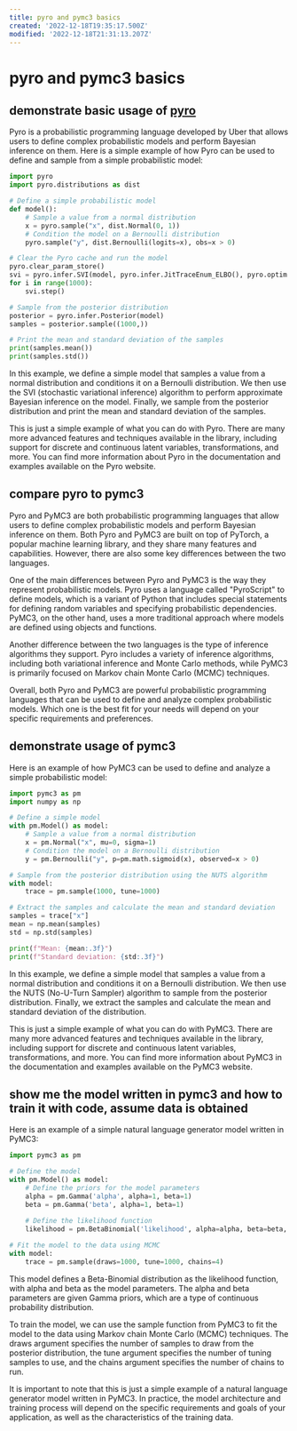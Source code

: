 ```yaml
---
title: pyro and pymc3 basics
created: '2022-12-18T19:35:17.500Z'
modified: '2022-12-18T21:31:13.207Z'
---
```


# pyro and pymc3 basics

## demonstrate basic usage of [pyro](http://pyro.ai/examples/intro_long.html)
Pyro is a probabilistic programming language developed by Uber that allows users to define complex probabilistic models and perform Bayesian inference on them. Here is a simple example of how Pyro can be used to define and sample from a simple probabilistic model:

```python
import pyro
import pyro.distributions as dist

# Define a simple probabilistic model
def model():
    # Sample a value from a normal distribution
    x = pyro.sample("x", dist.Normal(0, 1))
    # Condition the model on a Bernoulli distribution
    pyro.sample("y", dist.Bernoulli(logits=x), obs=x > 0)

# Clear the Pyro cache and run the model
pyro.clear_param_store()
svi = pyro.infer.SVI(model, pyro.infer.JitTraceEnum_ELBO(), pyro.optim.Adam({"lr": 0.01}))
for i in range(1000):
    svi.step()

# Sample from the posterior distribution
posterior = pyro.infer.Posterior(model)
samples = posterior.sample((1000,))

# Print the mean and standard deviation of the samples
print(samples.mean())
print(samples.std())
```

In this example, we define a simple model that samples a value from a normal distribution and conditions it on a Bernoulli distribution. We then use the SVI (stochastic variational inference) algorithm to perform approximate Bayesian inference on the model. Finally, we sample from the posterior distribution and print the mean and standard deviation of the samples.

This is just a simple example of what you can do with Pyro. There are many more advanced features and techniques available in the library, including support for discrete and continuous latent variables, transformations, and more. You can find more information about Pyro in the documentation and examples available on the Pyro website.


## compare pyro to pymc3
Pyro and PyMC3 are both probabilistic programming languages that allow users to define complex probabilistic models and perform Bayesian inference on them. Both Pyro and PyMC3 are built on top of PyTorch, a popular machine learning library, and they share many features and capabilities. However, there are also some key differences between the two languages.

One of the main differences between Pyro and PyMC3 is the way they represent probabilistic models. Pyro uses a language called "PyroScript" to define models, which is a variant of Python that includes special statements for defining random variables and specifying probabilistic dependencies. PyMC3, on the other hand, uses a more traditional approach where models are defined using objects and functions.

Another difference between the two languages is the type of inference algorithms they support. Pyro includes a variety of inference algorithms, including both variational inference and Monte Carlo methods, while PyMC3 is primarily focused on Markov chain Monte Carlo (MCMC) techniques.

Overall, both Pyro and PyMC3 are powerful probabilistic programming languages that can be used to define and analyze complex probabilistic models. Which one is the best fit for your needs will depend on your specific requirements and preferences.


## demonstrate usage of pymc3
Here is an example of how PyMC3 can be used to define and analyze a simple probabilistic model:

```python
import pymc3 as pm
import numpy as np

# Define a simple model
with pm.Model() as model:
    # Sample a value from a normal distribution
    x = pm.Normal("x", mu=0, sigma=1)
    # Condition the model on a Bernoulli distribution
    y = pm.Bernoulli("y", p=pm.math.sigmoid(x), observed=x > 0)

# Sample from the posterior distribution using the NUTS algorithm
with model:
    trace = pm.sample(1000, tune=1000)

# Extract the samples and calculate the mean and standard deviation
samples = trace["x"]
mean = np.mean(samples)
std = np.std(samples)

print(f"Mean: {mean:.3f}")
print(f"Standard deviation: {std:.3f}")
```
In this example, we define a simple model that samples a value from a normal distribution and conditions it on a Bernoulli distribution. We then use the NUTS (No-U-Turn Sampler) algorithm to sample from the posterior distribution. Finally, we extract the samples and calculate the mean and standard deviation of the distribution.

This is just a simple example of what you can do with PyMC3. There are many more advanced features and techniques available in the library, including support for discrete and continuous latent variables, transformations, and more. You can find more information about PyMC3 in the documentation and examples available on the PyMC3 website.

## show me the model written in pymc3 and how to train it with code, assume data is obtained
Here is an example of a simple natural language generator model written in PyMC3:

```python
import pymc3 as pm

# Define the model
with pm.Model() as model:
    # Define the priors for the model parameters
    alpha = pm.Gamma('alpha', alpha=1, beta=1)
    beta = pm.Gamma('beta', alpha=1, beta=1)
    
    # Define the likelihood function
    likelihood = pm.BetaBinomial('likelihood', alpha=alpha, beta=beta, observed=data)

# Fit the model to the data using MCMC
with model:
    trace = pm.sample(draws=1000, tune=1000, chains=4)
```

This model defines a Beta-Binomial distribution as the likelihood function, with alpha and beta as the model parameters. The alpha and beta parameters are given Gamma priors, which are a type of continuous probability distribution.

To train the model, we can use the sample function from PyMC3 to fit the model to the data using Markov chain Monte Carlo (MCMC) techniques. The draws argument specifies the number of samples to draw from the posterior distribution, the tune argument specifies the number of tuning samples to use, and the chains argument specifies the number of chains to run.

It is important to note that this is just a simple example of a natural language generator model written in PyMC3. In practice, the model architecture and training process will depend on the specific requirements and goals of your application, as well as the characteristics of the training data.




